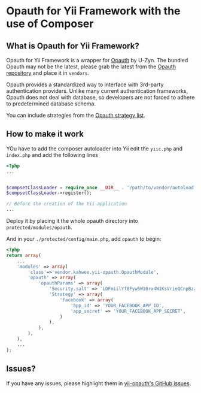 Opauth for Yii Framework with the use of Composer
=================================================

What is Opauth for Yii Framework?
-------------------

Opauth for Yii Framework is a wrapper for [Opauth](https://github.com/uzyn/opauth) by U-Zyn. The bundled Opauth may not be the latest, please grab the latest from the [Opauth repository](https://github.com/uzyn/opauth) and place it in `vendors`.

Opauth provides a standardized way to interface with 3rd-party authentication providers. Unlike many current authentication frameworks, Opauth does not deal with database, so developers are not forced to adhere to predetermined database schema.

You can include strategies from the [Opauth strategy list](https://github.com/uzyn/opauth/wiki/List-of-strategies).

How to make it work
-------------------
YOu have to add the composer autoloader into Yii
edit the `yiic.php` and `index.php` and add the following lines

```php
<?php
...


$compsetClassLoader = require_once __DIR__ . '/path/to/vendor/autoload.php';
$compsetClassLoader->register();

// Before the creation of the Yii application
...

```

Deploy it by placing it the whole opauth directory into `protected/modules/opauth`.

And in your `./protected/config/main.php`, add `opauth` to begin:

```php
<?php
return array(
	...
	'modules' => array(
		'class'=>'vendor.kahwee.yii-opauth.OpauthModule',
		'opauth' => array(
			'opauthParams' => array(
				'Security.salt' => 'LDFmiilYf8Fyw5W10rx4W1KsVrieQCnpBzzpTBWA5vJidQKDx8pMJbmw28R1C4m',
				'Strategy' => array(
					'facebook' => array(
						'app_id' => 'YOUR_FACEBOOK_APP_ID',
						'app_secret' => 'YOUR_FACEBOOK_APP_SECRET',
					)
				),
			),
		),
	),
	...
);
```

Issues?
-------

If you have any issues, please highlight them in [yii-opauth's GitHub issues](https://github.com/kahwee/yii-opauth/issues).
